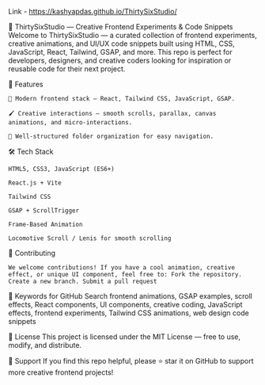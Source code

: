 Link - https://kashyapdas.github.io/ThirtySixStudio/

🎨 ThirtySixStudio — Creative Frontend Experiments & Code Snippets
Welcome to ThirtySixStudio — a curated collection of frontend experiments, creative animations, and UI/UX code snippets built using HTML, CSS, JavaScript, React, Tailwind, GSAP, and more.
This repo is perfect for developers, designers, and creative coders looking for inspiration or reusable code for their next project.

🚀 Features

    🎯 Modern frontend stack — React, Tailwind CSS, JavaScript, GSAP.

    🖌 Creative interactions — smooth scrolls, parallax, canvas animations, and micro-interactions.

    📂 Well-structured folder organization for easy navigation.


🛠 Tech Stack

    HTML5, CSS3, JavaScript (ES6+)

    React.js + Vite

    Tailwind CSS

    GSAP + ScrollTrigger 

    Frame-Based Animation

    Locomotive Scroll / Lenis for smooth scrolling


🤝 Contributing
    
    We welcome contributions! If you have a cool animation, creative effect, or unique UI component, feel free to: Fork the repository. Create a new branch. Submit a pull request

📌 Keywords for GitHub Search
frontend animations, GSAP examples, scroll effects, React components, UI components, creative coding, JavaScript effects, frontend experiments, Tailwind CSS animations, web design code snippets

📜 License
This project is licensed under the MIT License — free to use, modify, and distribute.

🌟 Support
If you find this repo helpful, please ⭐ star it on GitHub to support more creative frontend projects!
